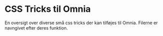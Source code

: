 # CSS Tricks til Omnia
 En oversigt over diverse små css tricks der kan tilføjes til Omnia. Filerne er navngivet efter deres funktion.
